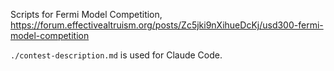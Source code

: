 Scripts for Fermi Model Competition, https://forum.effectivealtruism.org/posts/Zc5jki9nXihueDcKj/usd300-fermi-model-competition

`./contest-description.md` is used for Claude Code.
